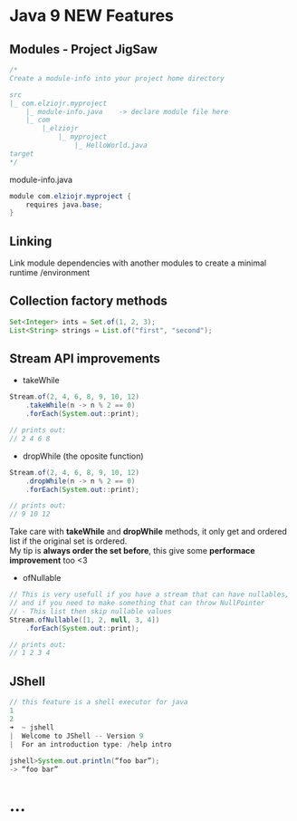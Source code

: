 # Java 9 NEW Features

##  Modules - Project JigSaw 

```java
/* 
Create a module-info into your project home directory

src
|_ com.elziojr.myproject 
    |_ module-info.java    -> declare module file here
    |_ com
        |_elziojr
            |_ myproject
                |_ HelloWorld.java
target
*/
```
module-info.java
```java
module com.elziojr.myproject {
    requires java.base;
}
```

## Linking
Link module dependencies with another modules to create a minimal runtime /environment 
<br>

## Collection factory methods 
```java
Set<Integer> ints = Set.of(1, 2, 3);
List<String> strings = List.of("first", "second");
```


## Stream API improvements
- takeWhile
```java
Stream.of(2, 4, 6, 8, 9, 10, 12)
    .takeWhile(n -> n % 2 == 0)
    .forEach(System.out::print);

// prints out:
// 2 4 6 8
```

- dropWhile (the oposite function)
```java
Stream.of(2, 4, 6, 8, 9, 10, 12)
    .dropWhile(n -> n % 2 == 0)
    .forEach(System.out::print);

// prints out:
// 9 10 12
```

Take care with **takeWhile** and **dropWhile** methods, it only get and ordered list if the original set is ordered.<br>
My tip is **always order the set before**, this give some **performace improvement** too <3 

- ofNullable

```java
// This is very usefull if you have a stream that can have nullables,
// and if you need to make something that can throw NullPointer
// - This list then skip nullable values
Stream.ofNullable([1, 2, null, 3, 4])
    .forEach(System.out::print);

// prints out:
// 1 2 3 4
```


## JShell 
```java
// this feature is a shell executor for java
1
2
➜  ~ jshell
|  Welcome to JShell -- Version 9
|  For an introduction type: /help intro
 
jshell>System.out.println(“foo bar”);
-> “foo bar”
```

# ...
